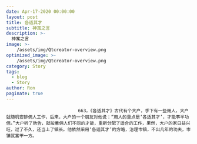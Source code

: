 ```yaml
---
date: Apr-17-2020 00:00:00
layout: post
title: 各适其才
subtitle: 神寓之言
description: >-
  神寓之言
image: >-
    /assets/img/Qtcreator-overview.png
optimized_image: >-
    /assets/img/Qtcreator-overview.png
category: Story
tags:
  - blog
  - Story
author: Ron
paginate: true
---
```


							　　663，《各适其才》古代有个大户，手下有一些佣人，大户就随机安排佣人工作，后来，大户的一个朋友对他说：“用人的重点是‘各适其才’，才能事半功倍。”大户听了劝告，就按着佣人们不同的才能，重新分配了适合的工作，果然，大户的家日益兴旺，过了不久，还当上了镇长。他依然采用‘各适其才’的方略，治理市镇，不出几年的功夫，市镇就富甲一方。
							
							
						